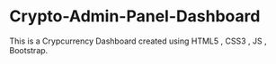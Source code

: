 # Crypto-Admin-Panel-Dashboard
 This is a Crypcurrency Dashboard created using  HTML5 ,  CSS3 , JS , Bootstrap.
